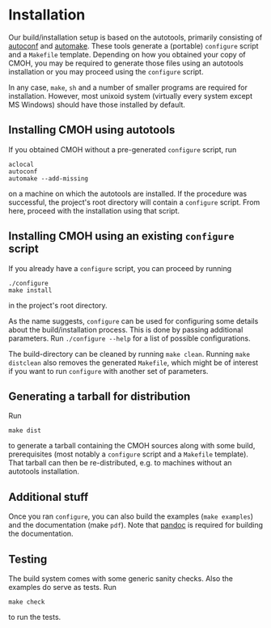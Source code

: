 Installation
============

Our build/installation setup is based on the autotools, primarily consisting of
[autoconf](https://www.gnu.org/software/autoconf/) and
[automake](https://www.gnu.org/software/automake/).
These tools generate a (portable) `configure` script and a `Makefile` template.
Depending on how you obtained your copy of CMOH, you may be required to generate
those files using an autotools installation or you may proceed using the
`configure` script.

In any case, `make`, `sh` and a number of smaller programs are required for
installation. However, most unixoid system (virtually every system except MS
Windows) should have those installed by default.


Installing CMOH using autotools
-------------------------------

If you obtained CMOH without a pre-generated `configure` script, run

    aclocal
    autoconf
    automake --add-missing

on a machine on which the autotools are installed. If the procedure was
successful, the project's root directory will contain a `configure` script.
From here, proceed with the installation using that script.


Installing CMOH using an existing `configure` script
----------------------------------------------------

If you already have a `configure` script, you can proceed by running

    ./configure
    make install

in the project's root directory.

As the name suggests, `configure` can be used for configuring some details
about the build/installation process. This is done by passing additional
parameters. Run `./configure --help` for a list of possible configurations.

The build-directory can be cleaned by running `make clean`. Running
`make distclean` also removes the generated `Makefile`, which might be of
interest if you want to run `configure` with another set of parameters.


Generating a tarball for distribution
-------------------------------------

Run

    make dist

to generate a tarball containing the CMOH sources along with some build,
prerequisites (most notably a `configure` script and a `Makefile` template).
That tarball can then be re-distributed, e.g. to machines without an autotools
installation.


Additional stuff
----------------

Once you ran `configure`, you can also build the examples (`make examples`) and
the documentation (make `pdf`). Note that [pandoc](http://pandoc.org/) is
required for building the documentation.


Testing
-------

The build system comes with some generic sanity checks. Also the examples do
serve as tests. Run

    make check

to run the tests.



